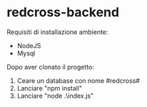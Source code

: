 # redcross-backend

Requisiti di installazione ambiente:
- NodeJS
- Mysql

Dopo aver clonato il progetto:

1. Ceare un database con nome #redcross#
2. Lanciare "npm install"
3. Lanciare "node .\index.js"
